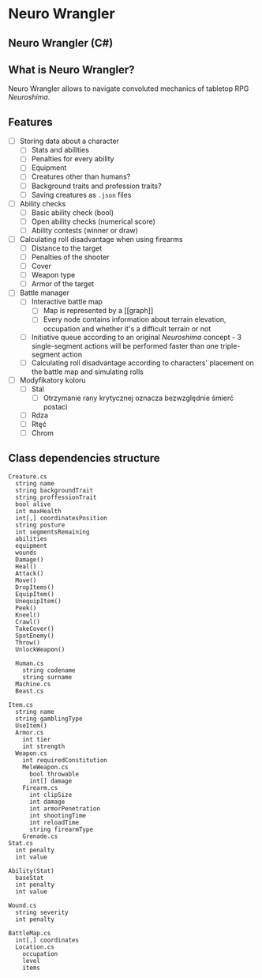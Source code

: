 # Neuro Wrangler
## Neuro Wrangler (C#)
## What is Neuro Wrangler?
Neuro Wrangler allows to navigate convoluted mechanics of tabletop RPG _Neuroshima_.
## Features
- [ ] Storing data about a character
	- [ ] Stats and abilities
	- [ ] Penalties for every ability
	- [ ] Equipment
	- [ ] Creatures other than humans?
	- [ ] Background traits and profession traits?
	- [ ] Saving creatures as `.json` files
- [ ] Ability checks
	- [ ] Basic ability check (bool)
	- [ ] Open ability checks (numerical score)
	- [ ] Ability contests (winner or draw)
- [ ]  Calculating roll disadvantage when using firearms
	- [ ] Distance to the target
	- [ ] Penalties of the shooter
	- [ ] Cover
	- [ ] Weapon type
	- [ ] Armor of the target
- [ ] Battle manager
	- [ ] Interactive battle map
		- [ ] Map is represented by a [[graph]]
		- [ ] Every node contains information about terrain elevation, occupation and whether it's a difficult terrain or not
	- [ ] Initiative queue according to an original _Neuroshima_ concept - 3 single-segment actions will be performed faster than one triple-segment action
	- [ ] Calculating roll disadvantage according to characters' placement on the battle map and simulating rolls
- [ ] Modyfikatory koloru
	- [ ] Stal
		- [ ] Otrzymanie rany krytycznej oznacza bezwzględnie śmierć postaci
	- [ ] Rdza
	- [ ] Rtęć
	- [ ] Chrom

## Class dependencies structure

```
Creature.cs
  string name
  string backgroundTrait
  string proffessionTrait
  bool alive
  int maxHealth
  int[,] coordinatesPosition
  string posture
  int segmentsRemaining
  abilities
  equipment
  wounds
  Damage()
  Heal()
  Attack()
  Move()
  DropItems()
  EquipItem()
  UnequipItem()
  Peek()
  Kneel()
  Crawl()
  TakeCover()
  SpotEnemy()
  Throw()
  UnlockWeapon()

  Human.cs
    string codename
    string surname
  Machine.cs
  Beast.cs

Item.cs
  string name
  string gamblingType
  UseItem()
  Armor.cs
    int tier
    int strength
  Weapon.cs
    int requiredConstitution
    MeleWeapon.cs
      bool throwable
      int[] damage
    Firearm.cs
      int clipSize
      int damage
      int armorPenetration
      int shootingTime
      int reloadTime
      string firearmType
    Grenade.cs
Stat.cs
  int penalty
  int value
  
Ability(Stat)
  baseStat
  int penalty
  int value

Wound.cs
  string severity
  int penalty

BattleMap.cs
  int[,] coordinates
  Location.cs
    occupation
    level
    items
```